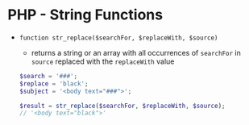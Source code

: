 # PHP - String Functions

- `function str_replace($searchFor, $replaceWith, $source)`
    - returns a string or an array with all occurrences of `searchFor` in `source` replaced with the `replaceWith` value

    ```php
    $search = '###';
    $replace = 'black';
    $subject = '<body text="###">';

    $result = str_replace($searchFor, $replaceWith, $source);
    // '<body text="black">'

    ```
